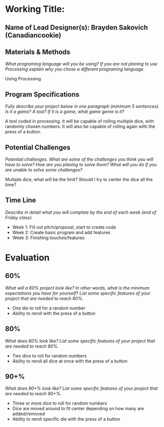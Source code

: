 # Working Title:
## Name of Lead Designer(s): Brayden Sakovich (Canadiancookie)

## Materials & Methods
_What programing language will you be using? If you are not planing to use Processing explain why you chose a different programing language._

Using Processing

## Program Specifications
_Fully describe your project below in one paragraph (minimum 5 sentences). Is it a game? A tool? If it is a game, what game genre is it?_

A tool coded in processing. It will be capable of rolling multiple dice, with randomly chosen numbers. It will also be capable of rolling again with the press of a button.

## Potential Challenges
_Potential challenges. What are some of the challenges you think you will have to solve? How are you planing to solve them? What will you do if you are unable to solve some challenges?_

Multiple dice; what will be the limit? Should I try to center the dice all the time?

## Time Line
_Describe in detail what you will complete by the end of each week (end of Friday class)._
* Week 1: Fill out pitch/proposal, start to create code
* Week 2: Create basic program and add features
* Week 3: Finishing touches/features

# Evaluation
## 60%
_What will a 60% project look like?  In other words, what is the minimum expectations you have for yourself?  List some specific features of your project that are needed to reach 60%._

* One die to roll for a random number
* Ability to reroll with the press of a button

## 80%
_What does 80% look like?   List some specific features of your project that are needed to reach 80%._

* Two dice to roll for random numbers
* Ability to reroll all dice at once with the press of a button

## 90+%
_What does 90+% look like?   List some specific features of your project that are needed to reach 90+%._

* Three or more dice to roll for random numbers
* Dice are moved around to fit center depending on how many are added/removed
* Ability to reroll specific die with the press of a button
